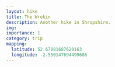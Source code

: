 ```yaml
---
layout: hike
title: The Wrekin
description: Another hike in Shropshire.
img: 
importance: 1
category: trip
mapping:
  latitude: 52.67081687620163
  longitude: -2.550147694499686
---
```


